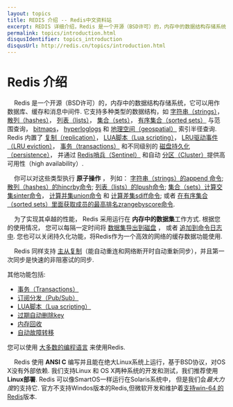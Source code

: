 ```yaml
---
layout: topics
title: REDIS 介绍 -- Redis中文资料站
excerpt: REDIS 详细介绍，Redis 是一个开源（BSD许可）的，内存中的数据结构存储系统，它可以用作数据库、缓存和消息中间件.
permalink: topics/introduction.html
disqusIdentifier: topics_introduction
disqusUrl: http://redis.cn/topics/introduction.html
---
```


Redis 介绍
===

&nbsp;&nbsp;&nbsp;&nbsp;Redis 是一个开源（BSD许可）的，内存中的数据结构存储系统，它可以用作数据库、缓存和消息中间件. 它支持多种类型的数据结构，如
[字符串（strings）](/topics/data-types-intro.html#strings)， [散列（hashes）](/topics/data-types-intro.html#hashes)， [列表（lists）](/topics/data-types-intro.html#lists)， [集合（sets）](/topics/data-types-intro.html#sets)，
[有序集合（sorted sets）](/topics/data-types-intro.html#sorted-sets) 与范围查询， [bitmaps](/topics/data-types-intro.html#bitmaps)， [hyperloglogs](/topics/data-types-intro.html#hyperloglogs)
和 [地理空间（geospatial）](/commands/geoadd.html) 索引半径查询.
Redis 内置了 [复制（replication）](/topics/replication.html)， [LUA脚本（Lua scripting）](/commands/eval.html)， [LRU驱动事件（LRU eviction）](/topics/lru-cache.html)， 
[事务（transactions）](/topics/transactions.html) 和不同级别的 [磁盘持久化（persistence）](/topics/persistence.html)， 
并通过 [Redis哨兵（Sentinel）](/topics/sentinel.html) 和自动 [分区（Cluster）](/topics/cluster-tutorial.html)提供高可用性（high availability）.

&nbsp;&nbsp;&nbsp;&nbsp;你可以对这些类型执行 **原子操作**
， 列如： [字符串（strings）的append 命令](/commands/append.html);
[散列（hashes）的hincrby命令](/commands/hincrby.html); [列表（lists）的lpush命令](/commands/lpush.html); [集合（sets）计算交集sinter命令](/commands/sinter.html)，
[计算并集union命令](/commands/sunion.html) 和 [计算差集sdiff命令](/commands/sdiff.html);
或者 [在有序集合（sorted sets）里面获取成员的最高排名zrangebyscore命令](/commands/zrangebyscore.html).

&nbsp;&nbsp;&nbsp;&nbsp;为了实现其卓越的性能， Redis 采用运行在
**内存中的数据集**工作方式. 根据您的使用情况， 您可以每隔一定时间将 [数据集导出到磁盘](/topics/persistence.html#snapshotting)
， 或者 [追加到命令日志中](/topics/persistence.html#append-only-file). 
您也可以关闭持久化功能，将Redis作为一个高效的网络的缓存数据功能使用.

&nbsp;&nbsp;&nbsp;&nbsp;Redis 同样支持 [主从复制](/topics/replication.html)（能自动重连和网络断开时自动重新同步），并且第一次同步是快速的非阻塞试的同步.

其他功能包括:

* [事务（Transactions）](/topics/transactions.html)
* [订阅分发（Pub/Sub）](/topics/pubsub.html)
* [LUA脚本（Lua scripting）](/commands/eval.html)
* [过期自动删除key](/commands/expire.html)
* [内存回收](/topics/lru-cache.html)
* [自动故障转移](/topics/sentinel.html)

您可以使用 [大多数的编程语言](/clients.html) 来使用Redis. 

&nbsp;&nbsp;&nbsp;&nbsp;Redis 使用 **ANSI C** 编写并且能在绝大Linux系统上运行，基于BSD协议，对OS X没有外部依赖.
我们支持Linux 和 OS X两种系统的开发和测试，我们推荐使用**Linux部署**.
Redis 可以像SmartOS一样运行在Solaris系统中， 但是我们会*最大力度*的支持它.
官方不支持Windos版本的Redis,但微软开发和维护着[支持win-64 的Redis](https://github.com/MSOpenTech/redis)版本.

